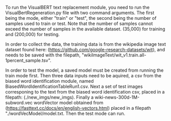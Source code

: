 To run the VisualBERT text replacement module, you need to run the VisualBertRegeneration.py file with two command arguments. The first being the mode,
either "train" or "test", the second being the number of samples used to train or test. Note that the number of samples cannot exceed the number of samples
in the available dataset. (35,000) for training and (200,000) for testing.

In order to collect the data, the training data is from the wikipedia image text dataset found here: (https://github.com/google-research-datasets/wit), and needs to be saved with the filepath,
"wikiImageText/wit_v1.train.all-1percent_sample.tsv".

In order to test the model, a saved model must be created from running the train mode first. Then three data inputs need to be aquired, a csv from the
biased word identification module, named BiasedWordIdentificationTableRun1.csv. Next a set of test images corresponing to the text from the biased word identification csv, placed in a filepath:
(./new_imgs/new_imgs). Finally a wiki-news-300d-1M-subword.vec wordVector model obtained from (https://fasttext.cc/docs/en/english-vectors.html) placed in a filepath "./wordVecModel/model.txt. Then the test mode can run.


